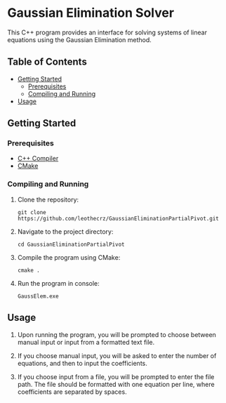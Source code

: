 # Gaussian Elimination Solver

This C++ program provides an interface for solving systems of linear equations using the Gaussian Elimination method.

## Table of Contents

- [Getting Started](#getting-started)
  - [Prerequisites](#prerequisites)
  - [Compiling and Running](#compiling-and-running)
- [Usage](#usage)

## Getting Started

### Prerequisites

- [C++ Compiler](https://gcc.gnu.org/)
- [CMake](https://cmake.org/)

### Compiling and Running

1. Clone the repository:

   ```
   git clone https://github.com/leothecrz/GaussianEliminationPartialPivot.git
   ```

2. Navigate to the project directory:

   ```
   cd GaussianEliminationPartialPivot
   ```

3. Compile the program using CMake:

   ```
   cmake .
   ```

4. Run the program in console:

   ```
   GaussElem.exe
   ```

## Usage

1. Upon running the program, you will be prompted to choose between manual input or input from a formatted text file.

2. If you choose manual input, you will be asked to enter the number of equations, and then to input the coefficients.

3. If you choose input from a file, you will be prompted to enter the file path. The file should be formatted with one equation per line, where coefficients are separated by spaces.


